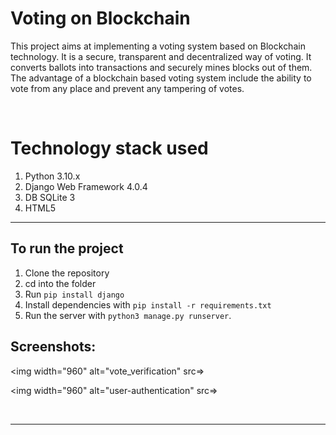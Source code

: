 # Voting on Blockchain

This project aims at implementing a voting system based on Blockchain technology. It is a secure, transparent and decentralized way of voting.
It converts ballots into transactions and securely mines blocks out of them. The advantage of a blockchain based voting system include the ability to vote from any place and prevent any tampering of votes.

<br>

# Technology stack used

1. Python 3.10.x
2. Django Web Framework 4.0.4
3. DB SQLite 3
4. HTML5

<hr>

## To run the project

1. Clone the repository
2. cd into the folder
3. Run `pip install django`
4. Install dependencies with `pip install -r requirements.txt`
5. Run the server with `python3 manage.py runserver`.

## Screenshots:

<img width="960" alt="vote_verification" src=>

<img width="960" alt="user-authentication" src=>

<br>
<hr>
